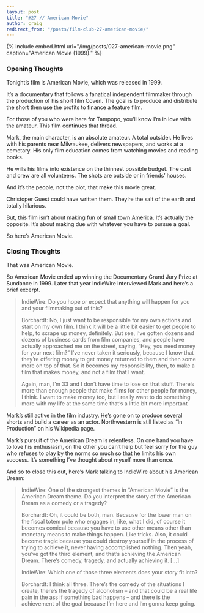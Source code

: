 ```yaml
---
layout: post
title: "#27 // American Movie"
author: craig
redirect_from: "/posts/film-club-27-american-movie/"
---
```


{% include embed.html url="/img/posts/027-american-movie.png" caption="American Movie (1999)." %}

### Opening Thoughts

Tonight’s film is American Movie, which was released in 1999.

It’s a documentary that follows a fanatical independent filmmaker through the production of his short film Coven. The goal is to produce and distribute the short then use the profits to finance a feature film.

For those of you who were here for Tampopo, you’ll know I’m in love with the amateur. This film continues that thread.

Mark, the main character, is an absolute amateur. A total outsider. He lives with his parents near Milwaukee, delivers newspapers, and works at a cemetary. His only film education comes from watching movies and reading books.

He wills his films into existence on the thinnest possible budget. The cast and crew are all volunteers. The shots are outside or in friends’ houses.

And it’s the people, not the plot, that make this movie great.

Christoper Guest could have written them. They’re the salt of the earth and totally hilarious.

But, this film isn’t about making fun of small town America. It’s actually the opposite. It’s about making due with whatever you have to pursue a goal.

So here’s American Movie.

### Closing Thoughts

That was American Movie.

So American Movie ended up winning the Documentary Grand Jury Prize at Sundance in 1999. Later that year IndieWire interviewed Mark and here’s a brief excerpt.

> IndieWire: Do you hope or expect that anything will happen for you and your filmmaking out of this?
>
> Borchardt: No, I just want to be responsible for my own actions and start on my own film. I think it will be a little bit easier to get people to help, to scrape up money, definitely. But see, I’ve gotten dozens and dozens of business cards from film companies, and people have actually approached me on the street, saying, “Hey, you need money for your next film?” I’ve never taken it seriously, because I know that they’re offering money to get money returned to them and then some more on top of that. So it becomes my responsibility, then, to make a film that makes money, and not a film that I want.
>
> Again, man, I’m 33 and I don’t have time to lose on that stuff. There’s more than enough people that make films for other people for money, I think. I want to make money too, but I really want to do something more with my life at the same time that’s a little bit more important

Mark’s still active in the film industry. He’s gone on to produce several shorts and build a career as an actor. Northwestern is still listed as “In Production” on his Wikipedia page.

Mark’s pursuit of the American Dream is relentless. On one hand you have to love his enthusiasm, on the other you can’t help but feel sorry for the guy who refuses to play by the norms so much so that he limits his own success. It’s something I’ve thought about myself more than once.

And so to close this out, here’s Mark talking to IndieWire about his American Dream:

> IndieWire: One of the strongest themes in “American Movie” is the American Dream theme. Do you interpret the story of the American Dream as a comedy or a tragedy?
>
> Borchardt: Oh, it could be both, man. Because for the lower man on the fiscal totem pole who engages in, like, what I did, of course it becomes comical because you have to use other means other than monetary means to make things happen. Like tricks. Also, it could become tragic because you could destroy yourself in the process of trying to achieve it, never having accomplished nothing. Then yeah, you’ve got the third element, and that’s achieving the American Dream. There’s comedy, tragedy, and actually achieving it. [...]
>
> IndieWire: Which one of those three elements does your story fit into?
>
> Borchardt: I think all three. There’s the comedy of the situations I create, there’s the tragedy of alcoholism – and that could be a real life pain in the ass if something bad happens – and there is the achievement of the goal because I’m here and I’m gonna keep going.

